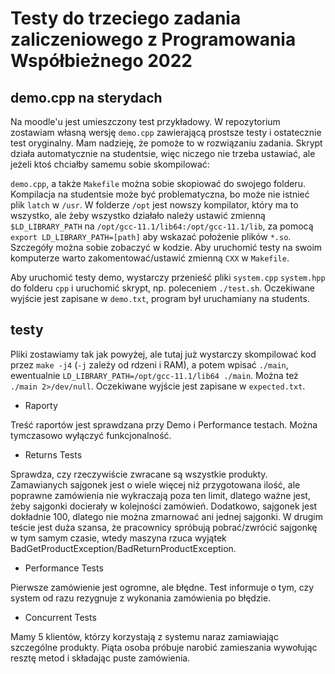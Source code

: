 # Testy do trzeciego zadania zaliczeniowego z Programowania Współbieżnego 2022

## demo.cpp na sterydach
Na moodle'u jest umieszczony test przykładowy. W repozytorium zostawiam własną wersję
`demo.cpp` zawierającą prostsze testy i ostatecznie test oryginalny. Mam nadzieję, że
pomoże to w rozwiązaniu zadania. Skrypt działa automatycznie na studentsie, więc niczego
nie trzeba ustawiać, ale jeżeli ktoś chciałby samemu sobie skompilować:

`demo.cpp`, a także `Makefile` można sobie skopiować do swojego folderu. Kompilacja
na studentsie może być problematyczna, bo może nie istnieć plik `latch` w `/usr`.
W folderze `/opt` jest nowszy kompilator, który ma to wszystko, ale żeby wszystko
działało należy ustawić zmienną `$LD_LIBRARY_PATH` na `/opt/gcc-11.1/lib64:/opt/gcc-11.1/lib`,
za pomocą `export LD_LIBRARY_PATH=[path]` aby wskazać położenie plików `*.so`.
Szczegóły można sobie zobaczyć w kodzie. Aby uruchomić testy na swoim komputerze
warto zakomentować/ustawić zmienną `CXX` w `Makefile`.

Aby uruchomić testy demo, wystarczy przenieść pliki `system.cpp` `system.hpp` do folderu `cpp`
i uruchomić skrypt, np. poleceniem `./test.sh`. Oczekiwane wyjście jest zapisane w `demo.txt`,
program był uruchamiany na students.

## testy
Pliki zostawiamy tak jak powyżej, ale tutaj już wystarczy skompilować kod przez `make -j4`
(`-j` zależy od rdzeni i RAM), a potem wpisać `./main`, ewentualnie
`LD_LIBRARY_PATH=/opt/gcc-11.1/lib64 ./main`. Można też `./main 2>/dev/null`.
Oczekiwane wyjście jest zapisane w `expected.txt`.

- Raporty

Treść raportów jest sprawdzana przy Demo i Performance testach. Można tymczasowo wyłączyć funkcjonalność.

- Returns Tests

Sprawdza, czy rzeczywiście zwracane są wszystkie produkty. Zamawianych
sajgonek jest o wiele więcej niż przygotowana ilość, ale poprawne zamówienia nie wykraczają
poza ten limit, dlatego ważne jest, żeby sajgonki docierały w kolejności zamówień. Dodatkowo,
sajgonek jest dokładnie 100, dlatego nie można zmarnować ani jednej sajgonki. W drugim teście
jest duża szansa, że pracownicy spróbują pobrać/zwrócić sajgonkę w tym samym czasie, wtedy
maszyna rzuca wyjątek BadGetProductException/BadReturnProductException.

- Performance Tests

Pierwsze zamówienie jest ogromne, ale błędne. Test informuje o tym, czy system od razu rezygnuje z
wykonania zamówienia po błędzie.

- Concurrent Tests

Mamy 5 klientów, którzy korzystają z systemu naraz zamiawiając szczególne produkty. Piąta osoba próbuje
narobić zamieszania wywołując resztę metod i składając puste zamówienia.
